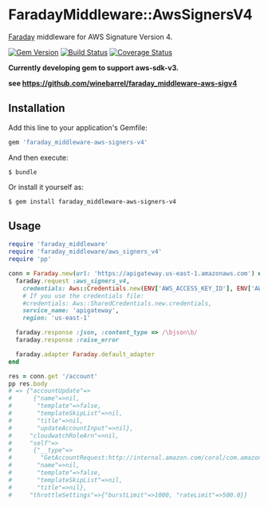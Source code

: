 # FaradayMiddleware::AwsSignersV4

[Faraday](https://github.com/lostisland/faraday) middleware for AWS Signature Version 4.

[![Gem Version](https://badge.fury.io/rb/faraday_middleware-aws-signers-v4.svg)](http://badge.fury.io/rb/faraday_middleware-aws-signers-v4)
[![Build Status](https://travis-ci.org/winebarrel/faraday_middleware-aws-signers-v4.svg)](https://travis-ci.org/winebarrel/faraday_middleware-aws-signers-v4)
[![Coverage Status](https://coveralls.io/repos/winebarrel/faraday_middleware-aws-signers-v4/badge.svg?branch=master&service=github)](https://coveralls.io/github/winebarrel/faraday_middleware-aws-signers-v4?branch=master)

**Currently developing gem to support aws-sdk-v3.**

**see https://github.com/winebarrel/faraday_middleware-aws-sigv4**

## Installation

Add this line to your application's Gemfile:

```ruby
gem 'faraday_middleware-aws-signers-v4'
```

And then execute:

    $ bundle

Or install it yourself as:

    $ gem install faraday_middleware-aws-signers-v4

## Usage

```ruby
require 'faraday_middleware'
require 'faraday_middleware/aws_signers_v4'
require 'pp'

conn = Faraday.new(url: 'https://apigateway.us-east-1.amazonaws.com') do |faraday|
  faraday.request :aws_signers_v4,
    credentials: Aws::Credentials.new(ENV['AWS_ACCESS_KEY_ID'], ENV['AWS_SECRET_ACCESS_KEY']),
    # If you use the credentials file:
    #credentials: Aws::SharedCredentials.new.credentials,
    service_name: 'apigateway',
    region: 'us-east-1'

  faraday.response :json, :content_type => /\bjson\b/
  faraday.response :raise_error

  faraday.adapter Faraday.default_adapter
end

res = conn.get '/account'
pp res.body
# => {"accountUpdate"=>
#      {"name"=>nil,
#       "template"=>false,
#       "templateSkipList"=>nil,
#       "title"=>nil,
#       "updateAccountInput"=>nil},
#     "cloudwatchRoleArn"=>nil,
#     "self"=>
#      {"__type"=>
#        "GetAccountRequest:http://internal.amazon.com/coral/com.amazonaws.backplane.controlplane/",
#       "name"=>nil,
#       "template"=>false,
#       "templateSkipList"=>nil,
#       "title"=>nil},
#     "throttleSettings"=>{"burstLimit"=>1000, "rateLimit"=>500.0}}
```
